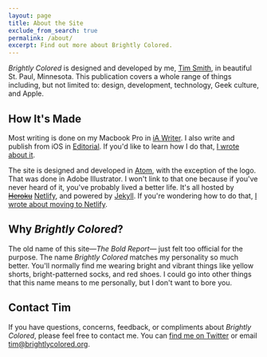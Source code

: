 ```yaml
---
layout: page
title: About the Site
exclude_from_search: true
permalink: /about/
excerpt: Find out more about Brightly Colored.
---
```


*Brightly Colored* is designed and developed by me, [Tim Smith](http://ttimsmith.com), in beautiful St. Paul, Minnesota. This publication covers a whole range of things including, but not limited to: design, development, technology, Geek culture, and Apple.

## How It's Made

Most writing is done on my Macbook Pro in [iA Writer](https://ia.net/writer). I also write and publish from iOS in [Editorial](http://omz-software.com/editorial/). If you'd like to learn how I do that, [I wrote about it](/2016/01/publishing-to-jekyll-from-ios/).

The site is designed and developed in [Atom](https://atom.io/), with the exception of the logo. That was done in Adobe Illustrator. I won't link to that one because if you've never heard of it, you've probably lived a better life. It's all hosted by ~~[Heroku](https://www.heroku.com)~~ [Netlify](https://www.netlify.com/), and powered by [Jekyll](http://jekyllrb.com). If you're wondering how to do that, [I wrote about moving to Netlify](/2017/04/moving-to-netlify/).

## Why *Brightly Colored*?

The old name of this site—*The Bold Report*— just felt too official for the purpose. The name *Brightly Colored* matches my personality so much better. You'll normally find me wearing bright and vibrant things like yellow shorts, bright-patterned socks, and red shoes. I could go into other things that this name means to me personally, but I don't want to bore you.

## Contact Tim

If you have questions, concerns, feedback, or compliments about *Brightly Colored*, please feel free to contact me. You can [find me on Twitter](https://twitter.com/smithtimmytim) or email [tim@brightlycolored.org](mailto:tim@brightlycolored.org).
